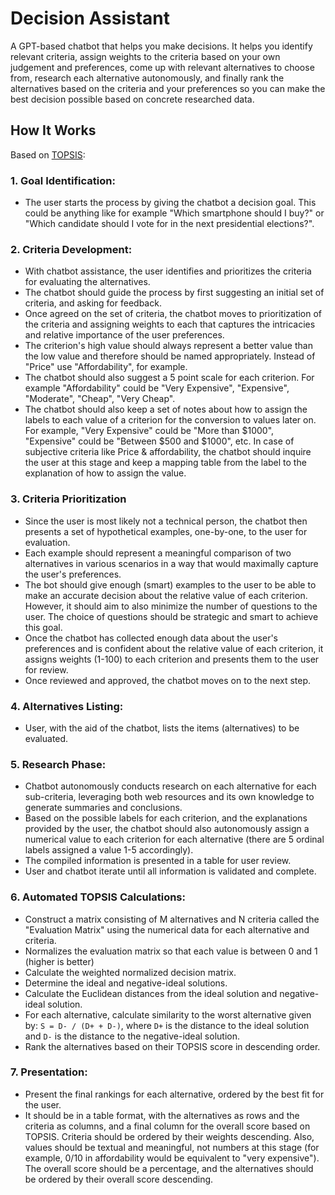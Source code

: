 # Decision Assistant

A GPT-based chatbot that helps you make decisions. It helps you identify relevant criteria, assign weights to the criteria based on your own judgement and preferences, come up with relevant alternatives to choose from, research each alternative autonomously, and finally rank the alternatives based on the criteria and your preferences so you can make the best decision possible based on concrete researched data.

## How It Works

Based on [TOPSIS](https://robertsoczewica.medium.com/what-is-topsis-b05c50b3cd05):

### 1. **Goal Identification:**

- The user starts the process by giving the chatbot a decision goal. This could be anything like for example "Which
  smartphone should I buy?" or "Which candidate should I vote for in the next presidential elections?".

### 2. **Criteria Development:**

- With chatbot assistance, the user identifies and prioritizes the criteria for evaluating the alternatives.
- The chatbot should guide the process by first suggesting an initial set of criteria, and asking for feedback.
- Once agreed on the set of criteria, the chatbot moves to prioritization of the criteria and assigning weights to each
  that captures the intricacies and relative importance of the user preferences.
- The criterion's high value should always represent a better value than the low value and therefore should be named appropriately. Instead of "Price" use "Affordability", for example.
- The chatbot should also suggest a 5 point scale for each criterion. For example "Affordability" could be "Very Expensive", "Expensive", "Moderate", "Cheap", "Very Cheap".
- The chatbot should also keep a set of notes about how to assign the labels to each value of a criterion for the conversion to values later on. For example, "Very Expensive" could be "More than $1000", "Expensive" could be "Between $500 and $1000", etc. In case of subjective criteria like Price & affordability, the chatbot should inquire the user at this stage and keep a mapping table from the label to the explanation of how to assign the value.

### 3. **Criteria Prioritization**

- Since the user is most likely not a technical person, the chatbot then presents a set of hypothetical examples,
  one-by-one, to the user for evaluation.
- Each example should represent a meaningful comparison of two alternatives in various scenarios in a way that would
  maximally capture the user's preferences.
- The bot should give enough (smart) examples to the user to be able to make an accurate decision about the relative value of each
  criterion. However, it should aim to also minimize the number of questions to the user. The choice of questions should be strategic and smart to achieve this goal.
- Once the chatbot has collected enough data about the user's preferences and is confident about the relative value of
  each criterion, it assigns weights (1-100) to each criterion and presents them to the user for review.
- Once reviewed and approved, the chatbot moves on to the next step.

### 4. **Alternatives Listing:**

- User, with the aid of the chatbot, lists the items (alternatives) to be evaluated.

### 5. **Research Phase:**

- Chatbot autonomously conducts research on each alternative for each sub-criteria, leveraging both web resources and
  its own knowledge to generate summaries and conclusions.
- Based on the possible labels for each criterion, and the explanations provided by the user, the chatbot should also autonomously assign a numerical value to each criterion for each alternative (there are 5 ordinal labels assigned a value 1-5 accordingly).
- The compiled information is presented in a table for user review.
- User and chatbot iterate until all information is validated and complete.

### 6. **Automated TOPSIS Calculations:**

- Construct a matrix consisting of M alternatives and N criteria called the "Evaluation Matrix" using the numerical data for each alternative and criteria.
- Normalizes the evaluation matrix so that each value is between 0 and 1 (higher is better)
- Calculate the weighted normalized decision matrix.
- Determine the ideal and negative-ideal solutions.
- Calculate the Euclidean distances from the ideal solution and negative-ideal solution.
- For each alternative, calculate similarity to the worst alternative given by: `S = D- / (D+ + D-)`, where `D+` is the
  distance to the ideal solution and `D-` is the distance to the negative-ideal solution.
- Rank the alternatives based on their TOPSIS score in descending order.

### 7. **Presentation:**
- Present the final rankings for each alternative, ordered by the best fit for the user.
- It should be in a table format, with the alternatives as rows and the criteria as columns, and a final column for the
  overall score based on TOPSIS. Criteria should be ordered by their weights descending. Also, values should be textual and meaningful, not numbers at this stage (for example, 0/10 in affordability would be equivalent to "very expensive"). The overall score should be a percentage, and the alternatives should be ordered by their overall score descending.